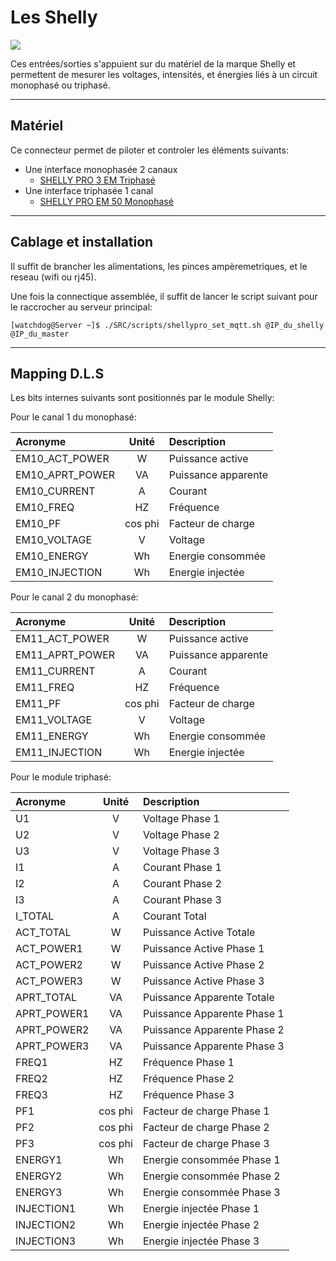 # Les Shelly

![](img/io_shelly.jpg)

Ces entrées/sorties s'appuient sur du matériel de la marque Shelly et permettent de mesurer les voltages, intensités, et énergies liés
à un circuit monophasé ou triphasé.

---
## Matériel

Ce connecteur permet de piloter et controler les éléments suivants:

* Une interface monophasée 2 canaux
    * [SHELLY PRO 3 EM Triphasé](https://www.shellyfrance.fr/shelly-pro-3em/2)
* Une interface triphasée 1 canal
    * [SHELLY PRO EM 50 Monophasé](https://www.shellyfrance.fr/shelly-pro-em-50/)

---
## Cablage et installation

Il suffit de brancher les alimentations, les pinces ampèremetriques, et le reseau (wifi ou rj45).

Une fois la connectique assemblée, il suffit de lancer le script suivant pour le raccrocher au serveur principal:

    [watchdog@Server ~]$ ./SRC/scripts/shellypro_set_mqtt.sh @IP_du_shelly @IP_du_master

---
## Mapping D.L.S

Les bits internes suivants sont positionnés par le module Shelly:

Pour le canal 1 du monophasé:

| Acronyme	| Unité | Description
|:------------|:--------:|:----------------
| EM10_ACT_POWER   | W  | Puissance active
| EM10_APRT_POWER  | VA | Puissance apparente
| EM10_CURRENT     | A  | Courant
| EM10_FREQ        | HZ | Fréquence
| EM10_PF          | cos phi | Facteur de charge
| EM10_VOLTAGE     | V  | Voltage
| EM10_ENERGY      | Wh | Energie consommée
| EM10_INJECTION   | Wh | Energie injectée


Pour le canal 2 du monophasé:

| Acronyme	| Unité | Description
|:------------|:--------:|:----------------
| EM11_ACT_POWER   | W  | Puissance active
| EM11_APRT_POWER  | VA | Puissance apparente
| EM11_CURRENT     | A  | Courant
| EM11_FREQ        | HZ | Fréquence
| EM11_PF          | cos phi | Facteur de charge
| EM11_VOLTAGE     | V  | Voltage
| EM11_ENERGY      | Wh | Energie consommée
| EM11_INJECTION   | Wh | Energie injectée

Pour le module triphasé:

| Acronyme	| Unité | Description
|:------------|:--------:|:----------------
| U1          | V | Voltage Phase 1
| U2          | V | Voltage Phase 2
| U3          | V | Voltage Phase 3
| I1          | A | Courant Phase 1
| I2          | A | Courant Phase 2
| I3          | A | Courant Phase 3
| I_TOTAL     | A | Courant Total
| ACT_TOTAL   | W | Puissance Active Totale
| ACT_POWER1  | W | Puissance Active Phase 1
| ACT_POWER2  | W | Puissance Active Phase 2
| ACT_POWER3  | W | Puissance Active Phase 3
| APRT_TOTAL  | VA  | Puissance Apparente Totale
| APRT_POWER1 | VA | Puissance Apparente Phase 1
| APRT_POWER2 | VA | Puissance Apparente Phase 2
| APRT_POWER3 | VA | Puissance Apparente Phase 3
| FREQ1       | HZ | Fréquence Phase 1
| FREQ2       | HZ | Fréquence Phase 2
| FREQ3       | HZ | Fréquence Phase 3
| PF1         | cos phi | Facteur de charge Phase 1
| PF2         | cos phi | Facteur de charge Phase 2
| PF3         | cos phi | Facteur de charge Phase 3
| ENERGY1     | Wh | Energie consommée Phase 1
| ENERGY2     | Wh | Energie consommée Phase 2
| ENERGY3     | Wh | Energie consommée Phase 3
| INJECTION1  | Wh | Energie injectée Phase 1
| INJECTION2  | Wh | Energie injectée Phase 2
| INJECTION3  | Wh | Energie injectée Phase 3

